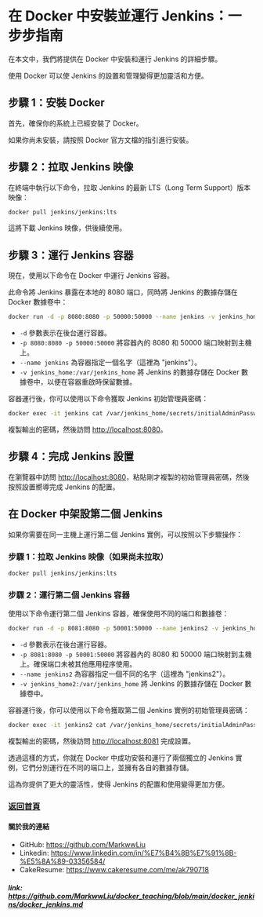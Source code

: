# 在 Docker 中安裝並運行 Jenkins：一步步指南

在本文中，我們將提供在 Docker 中安裝和運行 Jenkins 的詳細步驟。

使用 Docker 可以使 Jenkins 的設置和管理變得更加靈活和方便。

## 步驟 1：安裝 Docker

首先，確保你的系統上已經安裝了 Docker。

如果你尚未安裝，請按照 Docker 官方文檔的指引進行安裝。

## 步驟 2：拉取 Jenkins 映像

在終端中執行以下命令，拉取 Jenkins 的最新 LTS（Long Term Support）版本映像：

```bash
docker pull jenkins/jenkins:lts
```

這將下載 Jenkins 映像，供後續使用。

## 步驟 3：運行 Jenkins 容器

現在，使用以下命令在 Docker 中運行 Jenkins 容器。

此命令將 Jenkins 暴露在本地的 8080 端口，同時將 Jenkins 的數據存儲在 Docker 數據卷中：

```bash
docker run -d -p 8080:8080 -p 50000:50000 --name jenkins -v jenkins_home:/var/jenkins_home jenkins/jenkins:lts
```

- `-d` 參數表示在後台運行容器。
- `-p 8080:8080 -p 50000:50000` 將容器內的 8080 和 50000 端口映射到主機上。
- `--name jenkins` 為容器指定一個名字（這裡為 "jenkins"）。
- `-v jenkins_home:/var/jenkins_home` 將 Jenkins 的數據存儲在 Docker 數據卷中，以便在容器重啟時保留數據。

容器運行後，你可以使用以下命令獲取 Jenkins 初始管理員密碼：

```bash
docker exec -it jenkins cat /var/jenkins_home/secrets/initialAdminPassword
```

複製輸出的密碼，然後訪問 [http://localhost:8080](http://localhost:8080)。

## 步驟 4：完成 Jenkins 設置

在瀏覽器中訪問 [http://localhost:8080](http://localhost:8080)，粘貼剛才複製的初始管理員密碼，然後按照設置嚮導完成 Jenkins 的配置。

## 在 Docker 中架設第二個 Jenkins

如果你需要在同一主機上運行第二個 Jenkins 實例，可以按照以下步驟操作：

### 步驟 1：拉取 Jenkins 映像（如果尚未拉取）

```bash
docker pull jenkins/jenkins:lts
```

### 步驟 2：運行第二個 Jenkins 容器

使用以下命令運行第二個 Jenkins 容器，確保使用不同的端口和數據卷：

```bash
docker run -d -p 8081:8080 -p 50001:50000 --name jenkins2 -v jenkins_home2:/var/jenkins_home jenkins/jenkins:lts
```

- `-d` 參數表示在後台運行容器。
- `-p 8081:8080 -p 50001:50000` 將容器內的 8080 和 50000 端口映射到主機上。確保端口未被其他應用程序使用。
- `--name jenkins2` 為容器指定一個不同的名字（這裡為 "jenkins2"）。
- `-v jenkins_home2:/var/jenkins_home` 將 Jenkins 的數據存儲在 Docker 數據卷中。

容器運行後，你可以使用以下命令獲取第二個 Jenkins 實例的初始管理員密碼：

```bash
docker exec -it jenkins2 cat /var/jenkins_home/secrets/initialAdminPassword
```

複製輸出的密碼，然後訪問 [http://localhost:8081](http://localhost:8081) 完成設置。

透過這樣的方式，你就在 Docker 中成功安裝和運行了兩個獨立的 Jenkins 實例，它們分別運行在不同的端口上，並擁有各自的數據存儲。

這為你提供了更大的靈活性，使得 Jenkins 的配置和使用變得更加方便。

### [返回首頁](../README.md)

#### 關於我的連結
- GitHub: https://github.com/MarkwwLiu
- Linkedin: https://www.linkedin.com/in/%E7%B4%8B%E7%91%8B-%E5%8A%89-03356584/
- CakeResume: https://www.cakeresume.com/me/ak790718

##### link: https://github.com/MarkwwLiu/docker_teaching/blob/main/docker_jenkins/docker_jenkins.md
